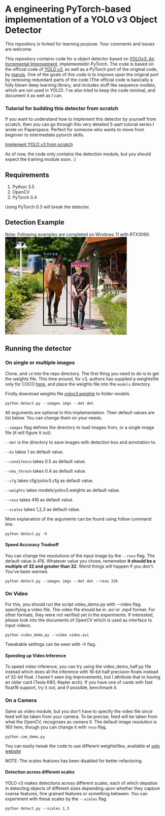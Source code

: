 # A engineering PyTorch-based implementation of a YOLO v3 Object Detector

This repository is forked for learning purpose. Your comments and issues are welcome.


This repository contains code for a object detector based on [YOLOv3: An Incremental Improvement](https://pjreddie.com/media/files/papers/YOLOv3.pdf), implementedin PyTorch. The code is based on the official code of [YOLO v3](https://github.com/pjreddie/darknet), as well as a PyTorch 
port of the original code, by [marvis](https://github.com/marvis/pytorch-yolo2). One of the goals of this code is to improve
upon the original port by removing redundant parts of the code (The official code is basically a fully blown deep learning 
library, and includes stuff like sequence models, which are not used in YOLO). I've also tried to keep the code minimal, and 
document it as well as I can. 

### Tutorial for building this detector from scratch
If you want to understand how to implement this detector by yourself from scratch, then you can go through this very detailed 5-part tutorial series I wrote on Paperspace. Perfect for someone who wants to move from beginner to intermediate pytorch skills. 

[Implement YOLO v3 from scratch](https://blog.paperspace.com/how-to-implement-a-yolo-object-detector-in-pytorch/)

As of now, the code only contains the detection module, but you should expect the training module soon. :) 

## Requirements
1. Python 3.5
2. OpenCV
3. PyTorch 0.4

Using PyTorch 0.3 will break the detector.



## Detection Example
Note: Following examples are completed on Windows 11 with RTX3090.
<img alt="Detection Example" src="https://github.com/RyanFeiluX/eng-pytorch-yolov3/blob/master/det_OIP-C.jpg"/>
## Running the detector

### On single or multiple images

Clone, and `cd` into the repo directory. The first thing you need to do is to get the weights file.
This time around, for v3, authors has supplied a weightsfile only for COCO [here](https://pjreddie.com/media/files/yolov3.weights), and place
the weights file into the `models` directory.

Firstly download weights file [yolov3.weights](https://pjreddie.com/media/files/yolov3.weights) to folder models. 
```
python detect.py --images imgs --det det 
```

All arguments are optional in this implementation. Their default values are list below. You can change them on your needs.

`--images` flag defines the directory to load images from, or a single image file (it will figure it out).

`--det` is the directory to save images with detection box and annotation to.

`--bs` takes 1 as default value.

`--condifence` takes 0.5 as default value.

`--nms_thresh` takes 0.4 as default value.

`--cfg` takes cfg/yolov3.cfg as default value.

`--weights` takes models/yolov3.weights as default value.

`--reso` takes 416 as default value.

`--scales` takes 1,2,3 as default value.

More explanation of the arguments can be found using follow command line.
```
python detect.py -h
```

#### Speed Accuracy Tradeoff
You can change the resolutions of the input image by the `--reso` flag. The default value is 416. Whatever value you chose, rememeber **it should be a multiple of 32 and greater than 32**. Weird things will happen if you don't. You've been warned. 

```
python detect.py --images imgs --det det --reso 320
```

### On Video
For this, you should run the script video_demo.py with --video flag specifying a video file. The video file should be in *.avi* or *.mp4* format.
For other formats, they were not verified yet in the experiments. If interested, please look into the documents of OpenCV which is used as interface to input videos.

```
python video_demo.py --video video.avi
```

Tweakable settings can be seen with -h flag. 

#### Speeding up Video Inference

To speed video inference, you can try using the video_demo_half.py file instead which does all the inference with 16-bit half 
precision floats instead of 32-bit float. I haven't seen big improvements, but I attribute that to having an older card 
(Tesla K80, Kepler arch). If you have one of cards with fast float16 support, try it out, and if possible, benchmark it. 

### On a Camera
Same as video module, but you don't have to specify the video file since feed will be taken from your camera. To be precise, 
feed will be taken from what the OpenCV, recognises as camera 0. The default image resolution is 160 here, though you can change it with `reso` flag.

```
python cam_demo.py
```
You can easily tweak the code to use different weightsfiles, available at [yolo website](https://pjreddie.com/darknet/yolo/)

NOTE: The scales features has been disabled for better refactoring.
#### Detection across different scales
YOLO v3 makes detections across different scales, each of which deputise in detecting objects of different sizes depending upon whether they capture coarse features, fine grained features or something between. You can experiment with these scales by the `--scales` flag. 

```
python detect.py --scales 1,3
```


